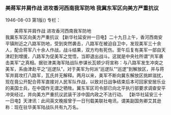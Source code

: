 ### 美蒋军并肩作战  进攻香河西南我军防地  我冀东军区向美方严重抗议

1946-08-03
第1版()
专栏：

　　美蒋军并肩作战
    进攻香河西南我军防地           
    我冀东军区向美方严重抗议
    【新华社延安卅一日电】二十九日上午，香河西南安平镇附近之八路军防地，受到突然袭击，八路军在被迫自卫中，发现美军三十余人，配合蒋军八十余人作战，战斗结果，双方均有死伤。至午后复有美军一部自天津赶到增援，八路军为促美军之觉悟，当即退出战斗。这就是中央社所谓“共军袭击美军”之真相。据驻津美海军陆战队参谋长瓦顿少将宣称：与八路军发生冲突之美军，系由津赴平之“巡逻队”，对于美军为何派“巡逻队”“巡逻”到解放区，并与蒋军并肩攻打八路军，瓦氏并无解释。两月以来，美军不断向冀东解放区挑衅滋扰，现在竟公开配合蒋军直接对人民军队作战，以致对日战争结束后本可回家安居乐业的美国士兵，在中国作无谓之牺牲。冀东军区司令部已向北平执行部要求调查安平冲突经过，并向美方严重抗议武装干涉中国内政之不法行动。
    【新华社延安三十一日电】天津讯：此间英文晚报曾于一日刊载美联社电讯，谓美副国务卿艾其逊称：现在驻华美军陆战队共有九万名。
